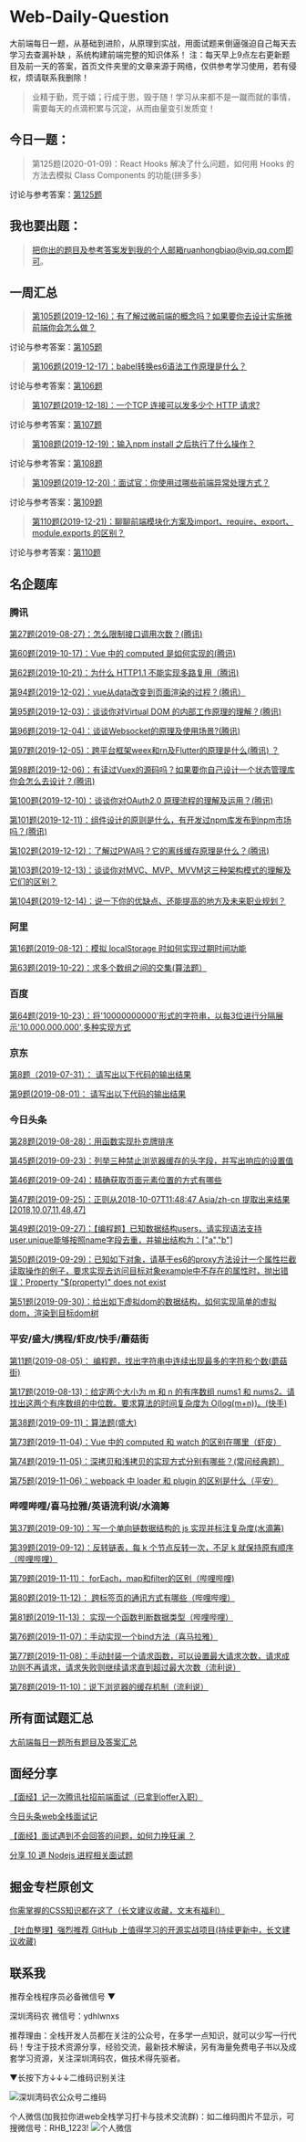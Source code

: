 # Web-Daily-Question
大前端每日一题，从基础到进阶，从原理到实战，用面试题来倒逼强迫自己每天去学习去查漏补缺
，系统构建前端完整的知识体系！
注：每天早上9点左右更新题目及前一天的答案，首页文件夹里的文章来源于网络，仅供参考学习使用，若有侵权，烦请联系我删除！

> 业精于勤，荒于嬉；行成于思，毁于随！学习从来都不是一蹴而就的事情，需要每天的点滴积累与沉淀，从而由量变引发质变！
## 今日一题：  

> 第125题(2020-01-09)：React Hooks 解决了什么问题，如何用 Hooks 的方法去模拟 Class Components 的功能(拼多多）

讨论与参考答案：[第125题](https://github.com/qappleh/Web-Daily-Question/issues/127)  

## 我也要出题：
>把你出的题目及参考答案发到我的个人邮箱ruanhongbiao@vip.qq.com即可。

## 一周汇总
>[第105题(2019-12-16)：有了解过微前端的概念吗？如果要你去设计实施微前端你会怎么做？](https://github.com/qappleh/Web-Daily-Question/issues/107)

讨论与参考答案：[第105题](https://github.com/qappleh/Web-Daily-Question/issues/107)

>[第106题(2019-12-17)：babel转换es6语法工作原理是什么？](https://github.com/qappleh/Web-Daily-Question/issues/108)

讨论与参考答案：[第106题](https://github.com/qappleh/Web-Daily-Question/issues/108)

>[第107题(2019-12-18)：一个TCP 连接可以发多少个 HTTP 请求?](https://github.com/qappleh/Web-Daily-Question/issues/109)

讨论与参考答案：[第107题](https://github.com/qappleh/Web-Daily-Question/issues/109)

>[第108题(2019-12-19)：输入npm install 之后执行了什么操作？](https://github.com/qappleh/Web-Daily-Question/issues/110)

讨论与参考答案：[第108题](https://github.com/qappleh/Web-Daily-Question/issues/110)

>[第109题(2019-12-20)：面试官：你使用过哪些前端异常处理方式？](https://github.com/qappleh/Web-Daily-Question/issues/111)

讨论与参考答案：[第109题](https://github.com/qappleh/Web-Daily-Question/issues/111)

>[第110题(2019-12-21)：聊聊前端模块化方案及import、require、export、module.exports 的区别？](https://github.com/qappleh/Web-Daily-Question/issues/112)

讨论与参考答案：[第110题](https://github.com/qappleh/Web-Daily-Question/issues/112)

## 名企题库  

### 腾讯  
[第27题(2019-08-27)：怎么限制接口调用次数？(腾讯)](https://github.com/qappleh/Web-Daily-Question/issues/29)

[第60题(2019-10-17)：Vue 中的 computed 是如何实现的(腾讯)](https://github.com/qappleh/Web-Daily-Question/issues/62)  

[第62题(2019-10-21)：为什么 HTTP1.1 不能实现多路复用（腾讯)](https://github.com/qappleh/Web-Daily-Question/issues/64)  

[第94题(2019-12-02)：vue从data改变到页面渲染的过程？(腾讯）](https://github.com/qappleh/Web-Daily-Question/issues/96)

[第95题(2019-12-03)：谈谈你对Virtual DOM 的内部工作原理的理解？(腾讯)](https://github.com/qappleh/Web-Daily-Question/issues/97)

[第96题(2019-12-04)：谈谈Websocket的原理及使用场景?(腾讯)](https://github.com/qappleh/Web-Daily-Question/issues/98)

[第97题(2019-12-05)：跨平台框架weex和rn及Flutter的原理是什么(腾讯) ？](https://github.com/qappleh/Web-Daily-Question/issues/99)

[第98题(2019-12-06)：有读过Vuex的源码吗？如果要你自己设计一个状态管理库你会怎么去设计？(腾讯)](https://github.com/qappleh/Web-Daily-Question/issues/100)

[第100题(2019-12-10)：谈谈你对OAuth2.0 原理流程的理解及运用？(腾讯)](https://github.com/qappleh/Web-Daily-Question/issues/102)  

[第101题(2019-12-11)：组件设计的原则是什么，有开发过npm库发布到npm市场吗？(腾讯)](https://github.com/qappleh/Web-Daily-Question/issues/103)

[第102题(2019-12-12)：了解过PWA吗？它的离线缓存原理是什么？(腾讯)](https://github.com/qappleh/Web-Daily-Question/issues/104)

[第103题(2019-12-13)：谈谈你对MVC、MVP、MVVM这三种架构模式的理解及它们的区别？](https://github.com/qappleh/Web-Daily-Question/issues/105)

[第104题(2019-12-14)：说一下你的优缺点、还能提高的地方及未来职业规划？](https://github.com/qappleh/Web-Daily-Question/issues/106)

### 阿里  


[第16题(2019-08-12)：模拟 localStorage 时如何实现过期时间功能](https://github.com/qappleh/Web-Daily-Question/issues/11) 

[第63题(2019-10-22)：求多个数组之间的交集(算法题）](https://github.com/qappleh/Web-Daily-Question/issues/65) 

### 百度  


[第64题(2019-10-23)：将'10000000000'形式的字符串，以每3位进行分隔展示'10.000.000.000',多种实现方式](https://github.com/qappleh/Web-Daily-Question/issues/66)   


### 京东  
[第8题（2019-07-31）： 请写出以下代码的输出结果](https://github.com/qappleh/Web-Daily-Question/issues/2)    

[第9题(2019-08-01)： 请写出以下代码的输出结果](https://github.com/qappleh/Web-Daily-Question/issues/3)    


### 今日头条  
[第28题(2019-08-28)：用函数实现扑克牌排序](https://github.com/qappleh/Web-Daily-Question/issues/30)  

[第45题(2019-09-23)：列举三种禁止浏览器缓存的头字段，并写出响应的设置值](https://github.com/qappleh/Web-Daily-Question/issues/47)      

[第46题(2019-09-24)：精确获取页面元素位置的方式有哪些](https://github.com/qappleh/Web-Daily-Question/issues/48)      

[第47题(2019-09-25)：正则从2018-10-07T11:48:47 Asia/zh-cn 提取出来结果[2018,10,07,11,48,47]](https://github.com/qappleh/Web-Daily-Question/issues/49)    

[第49题(2019-09-27)：【编程题】已知数据结构users，请实现语法支持user.unique能够按照name字段去重，并输出结构为：["a","b"]](https://github.com/qappleh/Web-Daily-Question/issues/51)    

[第50题(2019-09-29)：已知如下对象，请基于es6的proxy方法设计一个属性拦截读取操作的例子，要求实现去访问目标对象example中不存在的属性时，抛出错误：Property "$(property)" does not exist](https://github.com/qappleh/Web-Daily-Question/issues/52)    

[第51题(2019-09-30)：给出如下虚拟dom的数据结构，如何实现简单的虚拟dom，渲染到目标dom树 ](https://github.com/qappleh/Web-Daily-Question/issues/53)    


### 平安/盛大/携程/虾皮/快手/蘑菇街
[第11题(2019-08-05)： 编程题，找出字符串中连续出现最多的字符和个数(蘑菇街) ](https://github.com/qappleh/Web-Daily-Question/issues/5)    

[第17题(2019-08-13)：给定两个大小为 m 和 n 的有序数组 nums1 和 nums2。请找出这两个有序数组的中位数。要求算法的时间复杂度为 O(log(m+n))。(快手)](https://github.com/qappleh/Web-Daily-Question/issues/12)    

[第38题(2019-09-11)：算法题(盛大)](https://github.com/qappleh/Web-Daily-Question/issues/40)    

[第73题(2019-11-04)：Vue 中的 computed 和 watch 的区别在哪里（虾皮）](https://github.com/qappleh/Web-Daily-Question/issues/75)   

[第74题(2019-11-05)：深拷贝和浅拷贝的实现方式分别有哪些？(常问经典题）](https://github.com/qappleh/Web-Daily-Question/issues/76)    

[第75题(2019-11-06)：webpack 中 loader 和 plugin 的区别是什么（平安）](https://github.com/qappleh/Web-Daily-Question/issues/77)   


### 哔哩哔哩/喜马拉雅/英语流利说/水滴筹  

[第37题(2019-09-10)：写一个单向链数据结构的 js 实现并标注复杂度(水滴筹)](https://github.com/qappleh/Web-Daily-Question/issues/39)    

[第39题(2019-09-12)：反转链表，每 k 个节点反转一次，不足 k 就保持原有顺序（哔哩哔哩）](https://github.com/qappleh/Web-Daily-Question/issues/41)   

[第79题(2019-11-11)： forEach，map和filter的区别（哔哩哔哩)](https://github.com/qappleh/Web-Daily-Question/issues/81)    

[第80题(2019-11-12)： 跨标签页的通讯方式有哪些（哔哩哔哩）](https://github.com/qappleh/Web-Daily-Question/issues/82) 

[第81题(2019-11-13)： 实现一个函数判断数据类型（哔哩哔哩）](https://github.com/qappleh/Web-Daily-Question/issues/83)    

[第76题(2019-11-07)：手动实现一个bind方法（喜马拉雅）](https://github.com/qappleh/Web-Daily-Question/issues/78) 

[第77题(2019-11-08)：手动封装一个请求函数，可以设置最大请求次数，请求成功则不再请求，请求失败则继续请求直到超过最大次数（流利说）](https://github.com/qappleh/Web-Daily-Question/issues/79)    

[第78题(2019-11-10)：说下浏览器的缓存机制（流利说）](https://github.com/qappleh/Web-Daily-Question/issues/80) 

## 所有面试题汇总
  
 [大前端每日一题所有题目及答案汇总](https://github.com/qappleh/Web-Daily-Question/issues)
 
## 面经分享
 [【面经】记一次腾讯社招前端面试（已拿到offer入职）](http://suo.im/6bxGo7)  
 
 [今日头条web全栈面试记](http://suo.im/6qA9hZ)  
 
 [【面经】面试遇到不会回答的问题，如何力挽狂澜 ？](http://suo.im/5OZ6Cy)  
 
 [分享 10 道 Nodejs 进程相关面试题](http://suo.im/6qA7EH)
 
 ## 掘金专栏原创文
 [你需掌握的CSS知识都在这了（长文建议收藏，文末有福利）](https://juejin.im/post/5d8336d2f265da03df5f4a06)  
 
 [【吐血整理】强烈推荐 GitHub 上值得学习的开源实战项目(持续更新中，长文建议收藏)](https://juejin.im/post/5df9fe6be51d45583c1cc3f7)  
 

## 联系我
推荐全栈程序员必备微信号 
▼

深圳湾码农
微信号：ydhlwnxs

推荐理由：全栈开发人员都在关注的公众号，在多学一点知识，就可以少写一行代码！专注于技术资源分享，经验交流，最新技术解读，另有海量免费电子书以及成套学习资源，关注深圳湾码农，做技术得先驱者。

 ▼长按下方↓↓↓二维码识别关注
 
![深圳湾码农公众号二维码](https://img-blog.csdnimg.cn/20191128170404864.jpg?x-oss-process=image/watermark,type_ZmFuZ3poZW5naGVpdGk,shadow_10,text_aHR0cHM6Ly9ibG9nLmNzZG4ubmV0L3FhcHBsZWg=,size_16,color_FFFFFF,t_70)


个人微信(加我拉你进web全栈学习打卡与技术交流群)：如二维码图片不显示，可搜微信号：RHB_1223!
![个人微信](https://img-blog.csdnimg.cn/20191214171240527.jpg)
